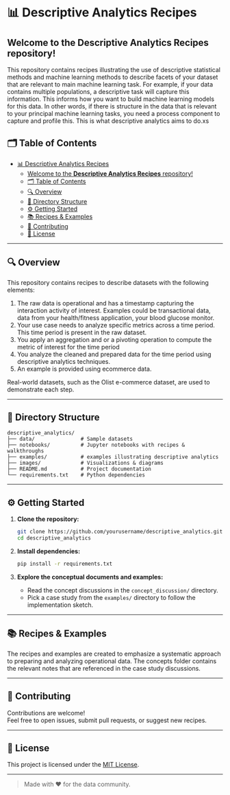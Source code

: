 # 📊 Descriptive Analytics Recipes

Welcome to the **Descriptive Analytics Recipes** repository!  
---
This repository contains recipes illustrating the use of descriptive statistical methods and machine learning methods to describe facets of your dataset that are relevant to main machine learning task. For example, if your data contains multiple populations, a descriptive task will capture this information. This informs how you want to build machine learning models for this data. In other words, if there is structure in the data that is relevant to your principal machine learning tasks, you need a process component to capture and profile this. This is what descriptive analytics aims to do.xs

## 🗂️ Table of Contents

- [📊 Descriptive Analytics Recipes](#-descriptive-analytics-recipes)
  - [Welcome to the **Descriptive Analytics Recipes** repository!](#welcome-to-the-descriptive-analytics-recipes-repository)
  - [🗂️ Table of Contents](#️-table-of-contents)
  - [🔍 Overview](#-overview)
  - [📁 Directory Structure](#-directory-structure)
  - [⚙️ Getting Started](#️-getting-started)
  - [📚 Recipes \& Examples](#-recipes--examples)
  - [📝 Contributing](#-contributing)
  - [📄 License](#-license)

---

## 🔍 Overview


This repository contains recipes to describe datasets with the following elements:
1. The raw data is operational and has a timestamp capturing the interaction activity of interest. Examples could be transactional data, data from your health/fitness application, your blood glucose monitor.
2. Your use case needs to analyze specific metrics across a time period. This time period is present in the raw dataset.
3. You apply an aggregation and or a pivoting operation to compute the metric of interest for the time period
4. You analyze the cleaned and prepared data for the time period using descriptive analytics techniques.
5. An example is provided using ecommerce data. 

Real-world datasets, such as the Olist e-commerce dataset, are used to demonstrate each step.

---

## 📁 Directory Structure

```
descriptive_analytics/
├── data/               # Sample datasets
├── notebooks/          # Jupyter notebooks with recipes & walkthroughs
├── examples/           # examples illustrating descriptive analytics
├── images/             # Visualizations & diagrams
├── README.md           # Project documentation
└── requirements.txt    # Python dependencies
```

---

## ⚙️ Getting Started

1. **Clone the repository:**
     ```bash
     git clone https://github.com/yourusername/descriptive_analytics.git
     cd descriptive_analytics
     ```

2. **Install dependencies:**
     ```bash
     pip install -r requirements.txt
     ```

3. **Explore the conceptual documents and examples:**
   - Read the concept discussions in the `concept_discussion/` directory.
   - Pick a case study from the `examples/` directory to follow the implementation sketch.

---

## 📚 Recipes & Examples
The recipes and examples are created to emphasize a systematic approach to preparing and analyzing operational data. The concepts folder contains the relevant notes that are referenced in the case study discussions.

---

## 📝 Contributing

Contributions are welcome!  
Feel free to open issues, submit pull requests, or suggest new recipes.

---

## 📄 License

This project is licensed under the [MIT License](LICENSE).

---

> Made with ❤️ for the data community.
